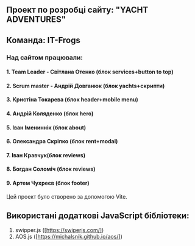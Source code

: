## Проект по розробці сайту: "YACHT ADVENTURES"

## Команда: IT-Frogs

### Над сайтом працювали:

#### 1. Team Leader - Світлана Отенко (блок services+button to top)
#### 2. Scrum master - Андрій Довганюк (блок yachts+скрипти)
#### 3. Кристіна Токарева (блок header+mobile menu)
#### 4. Андрій Коляденко (блок hero)
#### 5. Іван Імениннік (блок about)
#### 6. Олександра Скріпко (блок rent+modal)
#### 7. Іван Кравчук(блок reviews)
#### 8. Богдан Соломіч (блок reviews)
#### 9. Артем Чухреєв (блок footer)

Цей проект було створено за допомогою Vite.

## Використані додаткові JavaScript бібліотеки: 
1. swipper.js ([https://swiperjs.com/])
2. AOS.js ([https://michalsnik.github.io/aos/])
